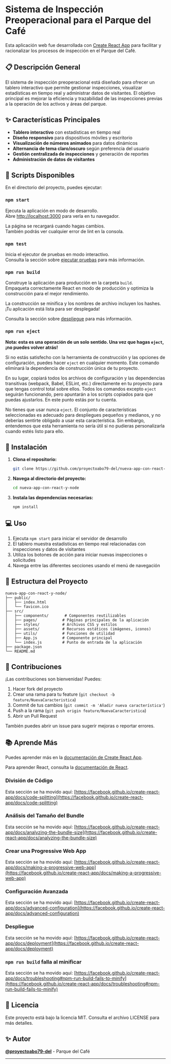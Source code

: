# Sistema de Inspección Preoperacional para el Parque del Café

Esta aplicación web fue desarrollada con [Create React App](https://github.com/facebook/create-react-app) para facilitar y racionalizar los procesos de inspección en el Parque del Café.

## 📋 Descripción General

El sistema de inspección preoperacional está diseñado para ofrecer un tablero interactivo que permite gestionar inspecciones, visualizar estadísticas en tiempo real y administrar datos de visitantes. El objetivo principal es mejorar la eficiencia y trazabilidad de las inspecciones previas a la operación de los activos y áreas del parque.

## ✨ Características Principales

- **Tablero interactivo** con estadísticas en tiempo real
- **Diseño responsivo** para dispositivos móviles y escritorio
- **Visualización de números animados** para datos dinámicos
- **Alternancia de tema claro/oscuro** según preferencia del usuario
- **Gestión centralizada de inspecciones** y generación de reportes
- **Administración de datos de visitantes**

## 🚀 Scripts Disponibles

En el directorio del proyecto, puedes ejecutar:

### `npm start`

Ejecuta la aplicación en modo de desarrollo.\
Abre [http://localhost:3000](http://localhost:3000) para verla en tu navegador.

La página se recargará cuando hagas cambios.\
También podrás ver cualquier error de lint en la consola.

### `npm test`

Inicia el ejecutor de pruebas en modo interactivo.\
Consulta la sección sobre [ejecutar pruebas](https://facebook.github.io/create-react-app/docs/running-tests) para más información.

### `npm run build`

Construye la aplicación para producción en la carpeta `build`.\
Empaqueta correctamente React en modo de producción y optimiza la construcción para el mejor rendimiento.

La construcción se minifica y los nombres de archivo incluyen los hashes.\
¡Tu aplicación está lista para ser desplegada!

Consulta la sección sobre [despliegue](https://facebook.github.io/create-react-app/docs/deployment) para más información.

### `npm run eject`

**Nota: esta es una operación de un solo sentido. Una vez que hagas `eject`, ¡no puedes volver atrás!**

Si no estás satisfecho con la herramienta de construcción y las opciones de configuración, puedes hacer `eject` en cualquier momento. Este comando eliminará la dependencia de construcción única de tu proyecto.

En su lugar, copiará todos los archivos de configuración y las dependencias transitivas (webpack, Babel, ESLint, etc.) directamente en tu proyecto para que tengas control total sobre ellos. Todos los comandos excepto `eject` seguirán funcionando, pero apuntarán a los scripts copiados para que puedas ajustarlos. En este punto estás por tu cuenta.

No tienes que usar nunca `eject`. El conjunto de características seleccionadas es adecuado para despliegues pequeños y medianos, y no deberías sentirte obligado a usar esta característica. Sin embargo, entendemos que esta herramienta no sería útil si no pudieras personalizarla cuando estés listo para ello.

## 🔧 Instalación

1. **Clona el repositorio:**
   ```bash
   git clone https://github.com/proyectoabo79-del/nueva-app-con-react-y-node.git
   ```

2. **Navega al directorio del proyecto:**
   ```bash
   cd nueva-app-con-react-y-node
   ```

3. **Instala las dependencias necesarias:**
   ```bash
   npm install
   ```

## 💻 Uso

1. Ejecuta `npm start` para iniciar el servidor de desarrollo
2. El tablero muestra estadísticas en tiempo real relacionadas con inspecciones y datos de visitantes
3. Utiliza los botones de acción para iniciar nuevas inspecciones o solicitudes
4. Navega entre las diferentes secciones usando el menú de navegación

## 📁 Estructura del Proyecto

```
nueva-app-con-react-y-node/
├── public/
│   ├── index.html
│   └── favicon.ico
├── src/
│   ├── components/       # Componentes reutilizables
│   ├── pages/           # Páginas principales de la aplicación
│   ├── styles/          # Archivos CSS y estilos
│   ├── assets/          # Recursos estáticos (imágenes, iconos)
│   ├── utils/           # Funciones de utilidad
│   ├── App.js           # Componente principal
│   └── index.js         # Punto de entrada de la aplicación
├── package.json
└── README.md
```

## 🤝 Contribuciones

¡Las contribuciones son bienvenidas! Puedes:

1. Hacer fork del proyecto
2. Crear una rama para tu feature (`git checkout -b feature/NuevaCaracteristica`)
3. Commit de tus cambios (`git commit -m 'Añadir nueva característica'`)
4. Push a la rama (`git push origin feature/NuevaCaracteristica`)
5. Abrir un Pull Request

También puedes abrir un issue para sugerir mejoras o reportar errores.

## 📚 Aprende Más

Puedes aprender más en la [documentación de Create React App](https://facebook.github.io/create-react-app/docs/getting-started).

Para aprender React, consulta la [documentación de React](https://reactjs.org/).

### División de Código

Esta sección se ha movido aquí: [https://facebook.github.io/create-react-app/docs/code-splitting](https://facebook.github.io/create-react-app/docs/code-splitting)

### Análisis del Tamaño del Bundle

Esta sección se ha movido aquí: [https://facebook.github.io/create-react-app/docs/analyzing-the-bundle-size](https://facebook.github.io/create-react-app/docs/analyzing-the-bundle-size)

### Crear una Progressive Web App

Esta sección se ha movido aquí: [https://facebook.github.io/create-react-app/docs/making-a-progressive-web-app](https://facebook.github.io/create-react-app/docs/making-a-progressive-web-app)

### Configuración Avanzada

Esta sección se ha movido aquí: [https://facebook.github.io/create-react-app/docs/advanced-configuration](https://facebook.github.io/create-react-app/docs/advanced-configuration)

### Despliegue

Esta sección se ha movido aquí: [https://facebook.github.io/create-react-app/docs/deployment](https://facebook.github.io/create-react-app/docs/deployment)

### `npm run build` falla al minificar

Esta sección se ha movido aquí: [https://facebook.github.io/create-react-app/docs/troubleshooting#npm-run-build-fails-to-minify](https://facebook.github.io/create-react-app/docs/troubleshooting#npm-run-build-fails-to-minify)

## 📄 Licencia

Este proyecto está bajo la licencia MIT. Consulta el archivo LICENSE para más detalles.

## ✨ Autor

**[@proyectoabo79-del](https://github.com/proyectoabo79-del)** - Parque del Café

---